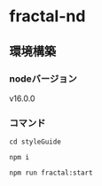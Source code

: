 # fractal-nd

## 環境構築

### nodeバージョン
v16.0.0

### コマンド

`cd styleGuide`

`npm i`

`npm run fractal:start`
